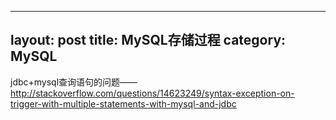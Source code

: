----
layout: post
title: MySQL存储过程
category: MySQL
-----
jdbc+mysql查询语句的问题——http://stackoverflow.com/questions/14623249/syntax-exception-on-trigger-with-multiple-statements-with-mysql-and-jdbc
